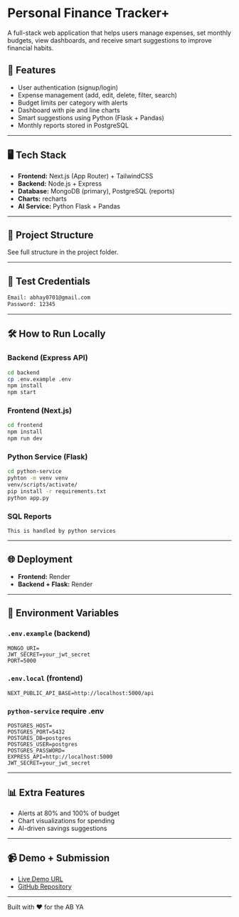 
# Personal Finance Tracker+

A full-stack web application that helps users manage expenses, set monthly budgets, view dashboards, and receive smart suggestions to improve financial habits.

## 🔧 Features
- User authentication (signup/login)
- Expense management (add, edit, delete, filter, search)
- Budget limits per category with alerts
- Dashboard with pie and line charts
- Smart suggestions using Python (Flask + Pandas)
- Monthly reports stored in PostgreSQL

---

## 🖥️ Tech Stack
- **Frontend:** Next.js (App Router) + TailwindCSS
- **Backend:** Node.js + Express
- **Database:** MongoDB (primary), PostgreSQL (reports)
- **Charts:** recharts
- **AI Service:** Python Flask + Pandas

---

## 🚀 Project Structure
See full structure in the project folder.

---

## 🧪 Test Credentials
```bash
Email: abhay0701@gmail.com
Password: 12345
```

---

## 🛠️ How to Run Locally

### Backend (Express API)
```bash
cd backend
cp .env.example .env
npm install
npm start
```

### Frontend (Next.js)
```bash
cd frontend
npm install
npm run dev
```

### Python Service (Flask)
```bash
cd python-service
pyhton -m venv venv
venv/scripts/activate/
pip install -r requirements.txt
python app.py
```

### SQL Reports
```
This is handled by python services
```

---

## 🌐 Deployment
- **Frontend:** Render
- **Backend + Flask:** Render

---

## 📁 Environment Variables

### `.env.example` (backend)
```env
MONGO_URI=
JWT_SECRET=your_jwt_secret
PORT=5000
```

### `.env.local` (frontend)
```env
NEXT_PUBLIC_API_BASE=http://localhost:5000/api
```

### `python-service` require .env 
```
POSTGRES_HOST=
POSTGRES_PORT=5432
POSTGRES_DB=postgres
POSTGRES_USER=postgres
POSTGRES_PASSWORD=
EXPRESS_API=http://localhost:5000
JWT_SECRET=your_jwt_secret
```

---

## 📊 Extra Features
- Alerts at 80% and 100% of budget
- Chart visualizations for spending
- AI-driven savings suggestions

---

## 📹 Demo + Submission
- [Live Demo URL](https://your-live-demo.vercel.app](https://personalfinancetracker-y5w6.onrender.com/))
- [GitHub Repository](https://github.com/abhaystd)

---

Built with ❤️ for the AB YA
